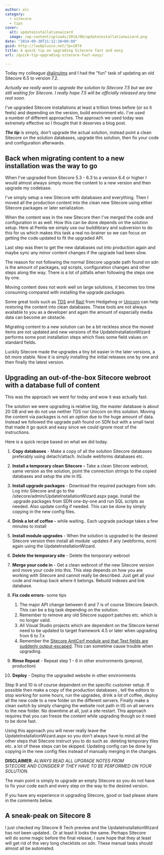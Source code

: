 ```yaml
---
author: alc
category:
  - sitecore
  - tips
cover:
  alt: updateinstallationwizard
  image: /wp-content/uploads/2014/09/updateinstallationwizard.png
date: "2014-09-30T21:12:38+00:00"
guid: http://laubplusco.net/?p=1074
title: A quick tip on upgrading Sitecore fast and easy
url: /quick-tip-upgrading-sitecore-fast-easy/

---
```

Today my colleague [@alinulms](https://twitter.com/alinulms) and I had the "fun" task of updating an old Sitecore 6.5 to version 7.2.

_Actually we really want to upgrade the solution to Sitecore 7.5 but we are still waiting for Sitecore. I really hope 7.5 will be officially released any time real soon._

I've upgraded Sitecore installations at least a trillion times before (or so it feels) and depending on the version, build environment etc. I've used a number of different approaches. The approach we used today was extremely effective so I thought that it deserves a blog post.

**_The tip_** is simply, don't upgrade the actual solution, instead point a clean Sitecore on the solution databases, upgrade this solution, then fix your code and configuration afterwards.

## Back when migrating content to a new installation was the way to go

When I've upgraded from Sitecore 5.3 - 6.3 to a version 6.4 or higher I would almost always simply move the content to a new version and then upgrade my codebase.

I've simply setup a new Sitecore with databases and everything. Then I moved all the production content into the clean new Sitecore using either Sitecore packages or later serialization.

When the content was in the new Sitecore then I've merged the code and configuration in as well. How this can be done depends on the solution setup. Here at Pentia we simply use our buildlibrary and subversion to do this for us which makes this task a real no-brainer so we can focus on getting the code updated to fit the upgraded API.

Last step was then to get the new databases out into production again and maybe sync any minor content changes if the upgrade had been slow.

The reason for not following the normal Sitecore upgrade path found on sdn is the amount of packages, sql scripts, configuration changes and other steps along the way. There is a lot of pitfalls when following the steps one by one.

Moving content does not work well on large solutions, it becomes too time consuming compared with installing the upgrade packages.

Some great tools such as [TDS](https://www.hhogdev.com/Downloads/Team-Development-for-Sitecore.aspx) and [Razl](https://www.hhogdev.com/products/razl.aspx) from Hedgehog or [Unicorn](https://github.com/kamsar/Unicorn) can help restoring the content into clean databases. These tools are not always available to you as a developer and again the amount of especially media data can become an obstacle.

Migrating content to a new solution can be a bit reckless since the moved items are not updated and new versions of the UpdateInstallationWizard performs some post installation steps which fixes some field values on standard fields.

Luckily Sitecore made the upgrades a tiny bit easier in the later versions, a bit more stable. Now it is simply installing the initial releases one by one and then finally the latest version.

## Upgrading an out-of-the-box Sitecore webroot with a database full of content

This was the approach we went for today and wow it was actually fast.

The solution we were upgrading is relative big, the master database is about 20 GB and we do not use neither TDS nor Unicorn on this solution. Moving the content via packages is not an option due to the huge amount of data. Instead we followed the upgrade path found on SDN but with a small twist that made it go quick and easy since we could ignore most of the instructions.

Here is a quick recipe based on what we did today.

1. **Copy databases** \- Make a copy of all the solution Sitecore databases preferably using detach/attach. Include webforms databases etc.
1. **Install a temporary clean Sitecore -** Take a clean Sitecore webroot, same version as the solution, point the connection strings to the copied databases and setup the site in IIS.
1. **Install upgrade packages** \- Download the required packages from sdn. Log into Sitecore and go to the <new site>/sitecore/admin/UpdateInstallationWizard.aspx page. Install the .upgrade packages from SDN one-by-one and run SQL scripts as needed. Also update config if needed. This can be done by simply copying in the new config files.
1. **Drink a lot of coffee -** while waiting.. Each upgrade package takes a few minutes to install
1. **Install module upgrades** \- When the solution is upgraded to the desired Sitecore version then install all module  updates if any (webforms, ecm) again using the UpdateInstallationWizard.
1. **Delete the temporary site** \- Delete the temporary webroot
1. **Merge your code in** \- Get a clean webroot of the new Sitecore version and move your code into this. This step depends on how you are working with Sitecore and cannot really be described. Just get all your code and markup back where it belongs. Rebuild indexes and link database.
1. **Fix code errors**\- some tips

    1. The major API change between 6 and 7 is of course Sitecore.Search. This can be a big task depending on the solution.
    1. Remember to remove any old Sitecore support patches etc. which is no longer valid.
    1. All Visual Studio projects which are dependent on the Sitecore kernel need to be updated to target framework 4.5 or later when upgrading from 6 to 7.x
    1. Remember the [Sitecore AntiCsrf module and that Text fields are suddenly output-escaped](/sitecore-update-bummer/). This can sometime cause trouble when upgrading.
1. **Rinse Repeat** \- Repeat step 1 - 6 in other environments (preprod, production)
1. **Deploy** \- Deploy the upgraded website in other environments

Step 9 and 10 is of course dependent on the specific customer setup. If possible then make a copy of the production databases , tell the editors to stop working for some hours, run the upgrades, drink a lot of coffee, deploy all the new code to a new folder on the different servers. Finally make a clean switch by simply changing the website root path in IIS on all servers to the new folder. No downtime at all, just a site restart. This approach requires that you can freeze the content while upgrading though so it need to be done fast.

Using this approach you will never really leave the UpdateInstallationWizard.aspx so you don't always have to mind all the other steps that Sitecore instruct you to do such as  deleting temporary files etc. a lot of these steps can be skipped. Updating config can be done by copying in the new config files instead of manually merging in the changes.

**DISCLAIMER**: _ALWAYS READ ALL UPGRADE NOTES FROM SITECORE AND CONSIDER IF THEY HAVE TO BE PERFORMED ON YOUR SOLUTION._

The main point is simply to upgrade an empty Sitecore so you do not have to fix your code each and every step on the way to the desired version.

If you have any experience in upgrading Sitecore, good or bad please share in the comments below.

## A sneak-peak on Sitecore 8

I just checked my Sitecore 8 Tech preview and the UpdateInstallationWizard has not been updated.. Or at least it looks the same. Perhaps Sitecore will do some magic before the final release, I sure hope that they at least will get rid of the very long checklists on sdn. These manual tasks should almost all be automated.
